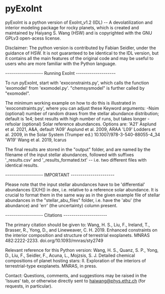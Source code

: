 # pyExoInt
pyExoInt is a python version of ExoInt_v1.2 (IDL) -- A devolatilization and interior modeling package for rocky planets, which is created and maintained by Haiyang S. Wang (HSW) and is copyrighted with the GNU GPLv3 open-acess license.

Disclaimer: The python version is contributed by Fabian Seidler, under the guidance of HSW. It is not guaranteed to be identical to the IDL version, but it contains all the main features of the original code and may be useful to users who are more familiar with the Python language.

------------------- Running ExoInt --------------------

To run pyExoInt, start with 'exoconstraints.py', which calls the function 'exomodel' from 'exomodel.py'. "chemsysmodel" is further called by "exomodel".

The minimum working example on how to do this is illustrated in 'exoconstraints.py', where you can adjust these Keyword arguments:
    -Nsim      (optional) number of random draws from the stellar abundance distribution; default is 1e4; best results with high number of runs, but takes longer
    -refsolar  (optional) Solar reference abundances. Options are:
                    'A21'     Asplund et al. 2021, A&A, default
                    'A09'     Asplund et al. 2009, ARAA
                    'L09'     Lodders et al. 2009, in the Solar System (Trumper ed.) 10.1007/978-3-540-88055-4_34
                    'W19'     Wang et al. 2019, Icarus

The final results are stored in the "output" folder, and are named by the filename of the input stellar abundances, followed with suffixes '_results.csv' and '_results_formated.txt' -- i.e. two different files with identical results.

------------------- IMPORTANT ----------------------

Please note that the input stellar abundances have to be 'differential' abundances ([X/H]) in dex, i.e. relative to a reference solar abundance. It is crucial to format them in the same way as in the given example file of stellar abundances in the "stellar_abu_files" folder, i.e. have the 'abu' (the abundance) and 'err' (the uncertainty) column present.


------------------- Citations ----------------------

The primary citation should be given to:
Wang, H. S., Liu, F., Ireland, T., Brasser, R., Yong, D., and Lineweaver, C. H. 2019. Enhanced constraints on the interior composition and structure of terrestrial exoplanets. MNRAS 482:2222-2233. doi.org/10.1093/mnras/sty2749

Relevant reference for this Python version:
Wang, H. S., Quanz, S. P., Yong, D., Liu, F., Seidler, F., Acuna, L., Mojzsis, S. J. Detailed chemical compositions of planet hosting stars: II. Exploration of the interiors of terrestrial-type exoplanets. MNRAS, in press.

Contact:
Questions, comments, and suggestions may be raised in the 'Issues' tab, or otherwise directly sent to haiwang@phys.ethz.ch (for requests, in particular).
